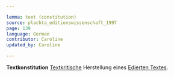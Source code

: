 ```yaml
---

lemma: text (constitution)
source: plachta_editionswissenschaft_1997
page: 139
language: German
contributor: Caroline
updated_by: Caroline

---
```


**Textkonstitution** [Textkritische](textualCriticism.html) Herstellung eines [Edierten Textes](textEdited.html).
